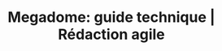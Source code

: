 ---
title: "Megadome: guide technique | Rédaction agile"
description: >-
  Rédaction d’un guide technique des produits MegaDome afin d’aider les acheteurs potentiels à démarrer leur projet. Découvrir le mandat.
slug: megadome
identifiant: 
image: /img/megadome.jpg
i18nlanguage: fr
ordre: 1
draft: false
style: style-1
listing:
  big: false
  title: "Megadome: guide technique"
  description: Rédaction d’un guide technique des produits MegaDome afin d’aider les acheteurs potentiels à démarrer leur projet.
tags:
  - Adaptation
  - Photographie
  - Gestion de projet
  - Medias sociaux
  - Imprime
---